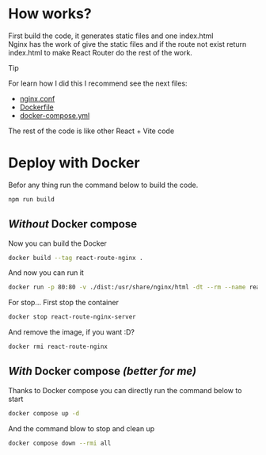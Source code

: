 # How works?
First build the code, it generates static files and one index.html  
Nginx has the work of give the static files and if the route not exist return index.html to make React Router do the rest of the work.

> [!TIP]
> For learn how I did this I recommend see the next files:
- [nginx.conf](./nginx.conf)
- [Dockerfile](./Dockerfile)
- [docker-compose.yml](./docker-compose.yml)

The rest of the code is like other React + Vite code

# Deploy with Docker
Befor any thing run the command below to build the code.
```bash
npm run build
```
## *Without* Docker compose
Now you can build the Docker
```bash
docker build --tag react-route-nginx .
```

And now you can run it
```bash
docker run -p 80:80 -v ./dist:/usr/share/nginx/html -dt --rm --name react-route-nginx-server react-route-nginx
```

For stop... First stop the container
```bash
docker stop react-route-nginx-server
```
And remove the image, if you want :D?
```bash
docker rmi react-route-nginx
```

## *With* Docker compose *(better for me)*
Thanks to Docker compose you can directly run the command below to start
```bash
docker compose up -d
```
And the command blow to stop and clean up
```bash
docker compose down --rmi all
```

